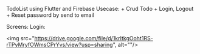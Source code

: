 TodoList using Flutter and Firebase
Usecase:
    + Crud Todo
    + Login, Logout
    + Reset password by send to email

Screens:
Login:
    <p>
        <img src="https://drive.google.com/file/d/1krItkgOoht1RS-rTPyMryfOWmsCPrYvs/view?usp=sharing", alt=""/>
    </p>